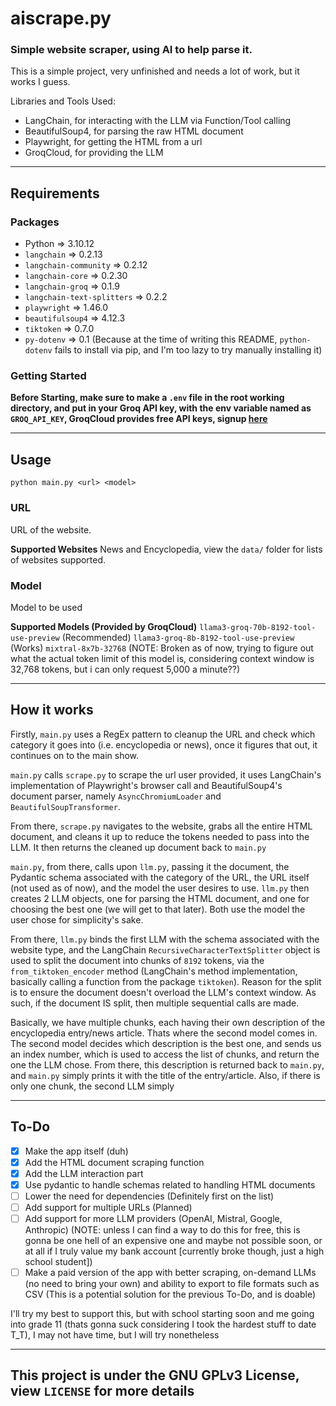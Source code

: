 # aiscrape.py

### Simple website scraper, using AI to help parse it.

This is a simple project, very unfinished and needs a lot of work, but it works I guess.

Libraries and Tools Used:

- LangChain, for interacting with the LLM via Function/Tool calling
- BeautifulSoup4, for parsing the raw HTML document
- Playwright, for getting the HTML from a url
- GroqCloud, for providing the LLM

---

## Requirements

### Packages

- Python => 3.10.12
- `langchain` => 0.2.13
- `langchain-community` => 0.2.12
- `langchain-core` => 0.2.30
- `langchain-groq` => 0.1.9
- `langchain-text-splitters` => 0.2.2
- `playwright` => 1.46.0
- `beautifulsoup4` => 4.12.3
- `tiktoken` => 0.7.0
- `py-dotenv` => 0.1 (Because at the time of writing this README, `python-dotenv` fails to install via pip, and I&#39;m too lazy to try manually installing it)

### Getting Started

**Before Starting, make sure to make a `.env` file in the root working directory, and put in your Groq API key, with the env variable named as `GROQ_API_KEY`, GroqCloud provides free API keys, signup [here](https://groq.com/)**

---

## Usage

`python main.py <url> <model>`

### URL

URL of the website.

**Supported Websites**
News and Encyclopedia, view the `data/` folder for lists of websites supported.

### Model

Model to be used

**Supported Models (Provided by GroqCloud)**
`llama3-groq-70b-8192-tool-use-preview` (Recommended)
`llama3-groq-8b-8192-tool-use-preview` (Works)
`mixtral-8x7b-32768` (NOTE: Broken as of now, trying to figure out what the actual token limit of this model is, considering context window is 32,768 tokens, but i can only request 5,000 a minute??)

---

## How it works

Firstly, `main.py` uses a RegEx pattern to cleanup the URL and check which category it goes into (i.e. encyclopedia or news), once it figures that out, it continues on to the main show.

`main.py` calls `scrape.py` to scrape the url user provided, it uses LangChain&#39;s implementation of Playwright&#39;s browser call and BeautifulSoup4&#39;s document parser, namely `AsyncChromiumLoader` and `BeautifulSoupTransformer`.

From there, `scrape.py` navigates to the website, grabs all the entire HTML document, and cleans it up to reduce the tokens needed to pass into the LLM. It then returns the cleaned up document back to `main.py`

`main.py`, from there, calls upon `llm.py`, passing it the document, the Pydantic schema associated with the category of the URL, the URL itself (not used as of now), and the model the user desires to use. `llm.py` then creates 2 LLM objects, one for parsing the HTML document, and one for choosing the best one (we will get to that later). Both use the model the user chose for simplicity&#39;s sake.

From there, `llm.py` binds the first LLM with the schema associated with the website type, and the LangChain `RecursiveCharacterTextSplitter` object is used to split the document into chunks of `8192` tokens, via the `from_tiktoken_encoder` method (LangChain&#39;s method implementation, basically calling a function from the package `tiktoken`). Reason for the split is to ensure the document doesn&#39;t overload the LLM&#39;s context window. As such, if the document IS split, then multiple sequential calls are made.

Basically, we have multiple chunks, each having their own description of the encyclopedia entry/news article. Thats where the second model comes in. The second model decides which description is the best one, and sends us an index number, which is used to access the list of chunks, and return the one the LLM chose. From there, this description is returned back to `main.py`, and `main.py` simply prints it with the title of the entry/article. Also, if there is only one chunk, the second LLM simply

---

## To-Do

- [x] Make the app itself (duh)
- [x] Add the HTML document scraping function
- [x] Add the LLM interaction part
- [x] Use pydantic to handle schemas related to handling HTML documents
- [ ] Lower the need for dependencies (Definitely first on the list)
- [ ] Add support for multiple URLs (Planned)
- [ ] Add support for more LLM providers (OpenAI, Mistral, Google, Anthropic) (NOTE: unless I can find a way to do this for free, this is gonna be one hell of an expensive one and maybe not possible soon, or at all if I truly value my bank account [currently broke though, just a high school student])
- [ ] Make a paid version of the app with better scraping, on-demand LLMs (no need to bring your own) and ability to export to file formats such as CSV (This is a potential solution for the previous To-Do, and is doable)

I&#39;ll try my best to support this, but with school starting soon and me going into grade 11 (thats gonna suck considering I took the hardest stuff to date T_T), I may not have time, but I will try nonetheless

---

## This project is under the GNU GPLv3 License, view `LICENSE` for more details
